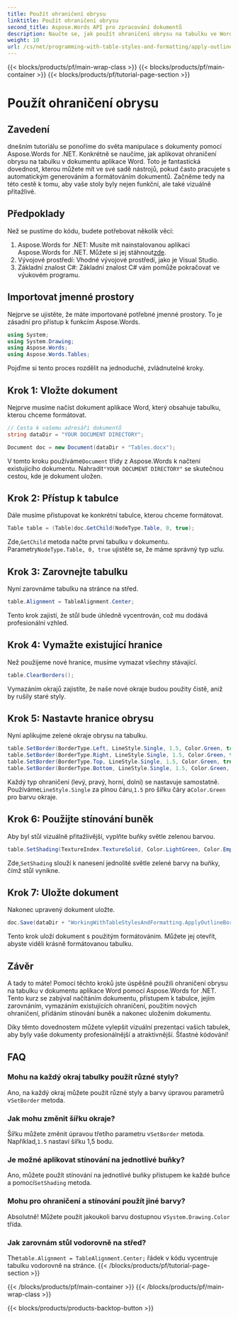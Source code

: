```yaml
---
title: Použít ohraničení obrysu
linktitle: Použít ohraničení obrysu
second_title: Aspose.Words API pro zpracování dokumentů
description: Naučte se, jak použít ohraničení obrysu na tabulku ve Wordu pomocí Aspose.Words for .NET. Postupujte podle našeho podrobného průvodce pro dokonalé formátování tabulky.
weight: 10
url: /cs/net/programming-with-table-styles-and-formatting/apply-outline-border/
---
```


{{< blocks/products/pf/main-wrap-class >}}
{{< blocks/products/pf/main-container >}}
{{< blocks/products/pf/tutorial-page-section >}}

# Použít ohraničení obrysu

## Zavedení

dnešním tutoriálu se ponoříme do světa manipulace s dokumenty pomocí Aspose.Words for .NET. Konkrétně se naučíme, jak aplikovat ohraničení obrysu na tabulku v dokumentu aplikace Word. Toto je fantastická dovednost, kterou můžete mít ve své sadě nástrojů, pokud často pracujete s automatickým generováním a formátováním dokumentů. Začněme tedy na této cestě k tomu, aby vaše stoly byly nejen funkční, ale také vizuálně přitažlivé.

## Předpoklady

Než se pustíme do kódu, budete potřebovat několik věcí:

1.  Aspose.Words for .NET: Musíte mít nainstalovanou aplikaci Aspose.Words for .NET. Můžete si jej stáhnout[zde](https://releases.aspose.com/words/net/).
2. Vývojové prostředí: Vhodné vývojové prostředí, jako je Visual Studio.
3. Základní znalost C#: Základní znalost C# vám pomůže pokračovat ve výukovém programu.

## Importovat jmenné prostory

Nejprve se ujistěte, že máte importované potřebné jmenné prostory. To je zásadní pro přístup k funkcím Aspose.Words.

```csharp
using System;
using System.Drawing;
using Aspose.Words;
using Aspose.Words.Tables;
```

Pojďme si tento proces rozdělit na jednoduché, zvládnutelné kroky.

## Krok 1: Vložte dokument

Nejprve musíme načíst dokument aplikace Word, který obsahuje tabulku, kterou chceme formátovat.

```csharp
// Cesta k vašemu adresáři dokumentů
string dataDir = "YOUR DOCUMENT DIRECTORY";

Document doc = new Document(dataDir + "Tables.docx");
```

 V tomto kroku používáme`Document` třídy z Aspose.Words k načtení existujícího dokumentu. Nahradit`"YOUR DOCUMENT DIRECTORY"` se skutečnou cestou, kde je dokument uložen.

## Krok 2: Přístup k tabulce

Dále musíme přistupovat ke konkrétní tabulce, kterou chceme formátovat. 

```csharp
Table table = (Table)doc.GetChild(NodeType.Table, 0, true);
```

 Zde,`GetChild` metoda načte první tabulku v dokumentu. Parametry`NodeType.Table, 0, true` ujistěte se, že máme správný typ uzlu.

## Krok 3: Zarovnejte tabulku

Nyní zarovnáme tabulku na stránce na střed.

```csharp
table.Alignment = TableAlignment.Center;
```

Tento krok zajistí, že stůl bude úhledně vycentrován, což mu dodává profesionální vzhled.

## Krok 4: Vymažte existující hranice

Než použijeme nové hranice, musíme vymazat všechny stávající.

```csharp
table.ClearBorders();
```

Vymazáním okrajů zajistíte, že naše nové okraje budou použity čistě, aniž by rušily staré styly.

## Krok 5: Nastavte hranice obrysu

Nyní aplikujme zelené okraje obrysu na tabulku.

```csharp
table.SetBorder(BorderType.Left, LineStyle.Single, 1.5, Color.Green, true);
table.SetBorder(BorderType.Right, LineStyle.Single, 1.5, Color.Green, true);
table.SetBorder(BorderType.Top, LineStyle.Single, 1.5, Color.Green, true);
table.SetBorder(BorderType.Bottom, LineStyle.Single, 1.5, Color.Green, true);
```

 Každý typ ohraničení (levý, pravý, horní, dolní) se nastavuje samostatně. Používáme`LineStyle.Single` za plnou čáru,`1.5` pro šířku čáry a`Color.Green` pro barvu okraje.

## Krok 6: Použijte stínování buněk

Aby byl stůl vizuálně přitažlivější, vyplňte buňky světle zelenou barvou.

```csharp
table.SetShading(TextureIndex.TextureSolid, Color.LightGreen, Color.Empty);
```

 Zde,`SetShading` slouží k nanesení jednolité světle zelené barvy na buňky, čímž stůl vynikne.

## Krok 7: Uložte dokument

Nakonec upravený dokument uložte.

```csharp
doc.Save(dataDir + "WorkingWithTableStylesAndFormatting.ApplyOutlineBorder.docx");
```

Tento krok uloží dokument s použitým formátováním. Můžete jej otevřít, abyste viděli krásně formátovanou tabulku.

## Závěr

A tady to máte! Pomocí těchto kroků jste úspěšně použili ohraničení obrysu na tabulku v dokumentu aplikace Word pomocí Aspose.Words for .NET. Tento kurz se zabýval načítáním dokumentu, přístupem k tabulce, jejím zarovnáním, vymazáním existujících ohraničení, použitím nových ohraničení, přidáním stínování buněk a nakonec uložením dokumentu. 

Díky těmto dovednostem můžete vylepšit vizuální prezentaci vašich tabulek, aby byly vaše dokumenty profesionálnější a atraktivnější. Šťastné kódování!

## FAQ

### Mohu na každý okraj tabulky použít různé styly?  
 Ano, na každý okraj můžete použít různé styly a barvy úpravou parametrů v`SetBorder` metoda.

### Jak mohu změnit šířku okraje?  
 Šířku můžete změnit úpravou třetího parametru v`SetBorder` metoda. Například,`1.5` nastaví šířku 1,5 bodu.

### Je možné aplikovat stínování na jednotlivé buňky?  
 Ano, můžete použít stínování na jednotlivé buňky přístupem ke každé buňce a pomocí`SetShading` metoda.

### Mohu pro ohraničení a stínování použít jiné barvy?  
 Absolutně! Můžete použít jakoukoli barvu dostupnou v`System.Drawing.Color` třída.

### Jak zarovnám stůl vodorovně na střed?  
 The`table.Alignment = TableAlignment.Center;` řádek v kódu vycentruje tabulku vodorovně na stránce.
{{< /blocks/products/pf/tutorial-page-section >}}

{{< /blocks/products/pf/main-container >}}
{{< /blocks/products/pf/main-wrap-class >}}

{{< blocks/products/products-backtop-button >}}
